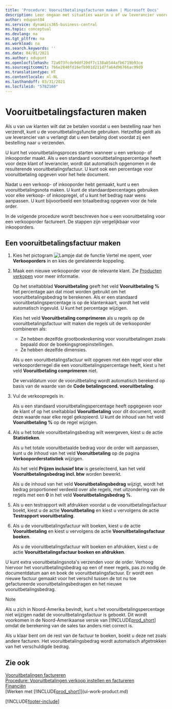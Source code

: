 ```yaml
---
title: 'Procedure: Vooruitbetalingsfacturen maken | Microsoft Docs'
description: Leer omgaan met situaties waarin u of uw leverancier vooruitbetaling verlangt.
author: edupont04
ms.service: dynamics365-business-central
ms.topic: conceptual
ms.devlang: na
ms.tgt_pltfrm: na
ms.workload: na
ms.search.keywords: ''
ms.date: 04/01/2021
ms.author: edupont
ms.openlocfilehash: 72a073fcde9ddf20df7c138ab544afb6719b93ce
ms.sourcegitcommit: 766e2840fd16efb901d211d7fa64d96766ac99d9
ms.translationtype: HT
ms.contentlocale: nl-NL
ms.lasthandoff: 03/31/2021
ms.locfileid: "5782160"
---
```

# <a name="create-prepayment-invoices"></a>Vooruitbetalingsfacturen maken

Als u van uw klanten wilt dat ze betalen voordat u een bestelling naar hen verzendt, kunt u de vooruitbetalingsfunctie gebruiken. Hetzelfde geldt als uw leverancier van u verlangt dat u een betaling doet voordat zij een bestelling naar u verzenden.  

U kunt het vooruitbetalingsproces starten wanneer u een verkoop- of inkooporder maakt. Als u een standaard vooruitbetalingspercentage heeft voor deze klant of leverancier, wordt dat automatisch opgenomen in de resulterende vooruitbetalingsfactuur. U kunt ook een percentage voor vooruitbetaling opgeven voor het hele document.

Nadat u een verkoop- of inkooporder hebt gemaakt, kunt u een vooruitbetalingsnota maken. U kunt de standaardpercentages gebruiken voor elke verkoop- of inkoopregel, of u kunt het bedrag naar wens aanpassen. U kunt bijvoorbeeld een totaalbedrag opgeven voor de hele order.  

In de volgende procedure wordt beschreven hoe u een vooruitbetaling voor een verkooporder factureert. De stappen zijn vergelijkbaar voor inkooporders.  

## <a name="to-create-a-prepayment-invoice"></a>Een vooruitbetalingsfactuur maken

1. Kies het pictogram ![Lampje dat de functie Vertel me opent](media/ui-search/search_small.png "Vertel me wat u wilt doen"), voer **Verkooporders** in en kies de gerelateerde koppeling.  
2. Maak een nieuwe verkooporder voor de relevante klant. Zie [Producten verkopen](sales-how-sell-products.md) voor meer informatie.  

    Op het sneltabblad **Vooruitbetaling** geeft het veld **Vooruitbetaling %** het percentage aan dat moet worden gebruikt om het vooruitbetalingsbedrag te berekenen. Als er een standaard vooruitbetalingspercentage is op de klantenkaart, wordt het veld automatisch ingevuld. U kunt het percentage wijzigen. <!--This percentage is applied to lines where the item on that line does not already specify a prepayment percentage. The prepayment percentage is only copied from the header to lines that do not copy the default prepayment percentage from the item.-->  

    Kies het veld **Vooruitbetaling comprimeren** als u regels op de vooruitbetalingsfactuur wilt maken die regels uit de verkooporder combineren als:  

    - Ze hebben dezelfde grootboekrekening voor vooruitbetalingen zoals bepaald door de boekingsgroepinstellingen.  
    - Ze hebben dezelfde dimensies.  

    Als u een vooruitbetalingsfactuur wilt opgeven met één regel voor elke verkooporderregel die een vooruitbetalingspercentage heeft, kiest u het veld **Vooruitbetaling comprimeren** niet.  

    De vervaldatum voor de vooruitbetaling wordt automatisch berekend op basis van de waarde van de **Code betalingscond. vooruitbetaling**.

3. Vul de verkoopregels in.  

    Als u een standaard vooruitbetalingspercentage heeft opgegeven voor de klant of op het sneltabblad **Vooruitbetaling** voor dit document, wordt deze waarde naar elke regel gekopieerd. U kunt de inhoud van het veld **Vooruitbetaling %** op de regel wijzigen.  

4. Als u het totale vooruitbetalingsbedrag wilt weergeven, kiest u de actie **Statistieken**.

    Als u het totale vooruitbetaalde bedrag voor de order wilt aanpassen, kunt u de inhoud van het veld **Vooruitbetaling** op de pagina **Verkooporderstatistiek** wijzigen.  

    Als het veld **Prijzen inclusief btw** is geselecteerd, kan het veld **Vooruitbetalingsbedrag incl. btw** worden bewerkt.  

    Als u de inhoud van het veld **Vooruitbetalingsbedrag** wijzigt, wordt het bedrag proportioneel verdeeld over alle regels, met uitzondering van de regels met een **0** in het veld **Vooruitbetalingsbedrag %**.  

5. Als u een testrapport wilt afdrukken voordat u de vooruitbetalingsfactuur boekt, kiest u de actie **Vooruitbetaling** en kiest u vervolgens de actie **Testrapport vooruitbetaling**.  
6. Als u de vooruitbetalingsfactuur wilt boeken, kiest u de actie **Vooruitbetaling** en kiest u vervolgens de actie **Vooruitbetalingsfactuur boeken**.  

    Als u de vooruitbetalingsfactuur wilt boeken en afdrukken, kiest u de actie **Vooruitbetalingsfactuur boeken en afdrukken**.  

U kunt extra vooruitbetalingsnota's verzenden voor de order. Verhoog hiervoor het vooruitbetalingsbedrag op een of meer regels, pas zo nodig de documentdatum aan en boek de vooruitbetalingsfactuur. Er wordt een nieuwe factuur gemaakt voor het verschil tussen de tot nu toe gefactureerde vooruitbetalingsbedragen en het nieuwe vooruitbetalingsbedrag.  

> [!NOTE]  
> Als u zich in Noord-Amerika bevindt, kunt u het vooruitbetalingspercentage niet wijzigen nadat de vooruitbetalingsfactuur is geboekt. Dit wordt voorkomen in de Noord-Amerikaanse versie van [!INCLUDE[prod_short](includes/prod_short.md)] omdat de berekening van de sales tax anders niet correct is.  

 Als u klaar bent om de rest van de factuur te boeken, boekt u deze net zoals andere facturen. Het vooruitbetalingsbedrag wordt automatisch afgetrokken van het verschuldigde bedrag.  

## <a name="see-also"></a>Zie ook

[Vooruitbetalingen factureren](finance-invoice-prepayments.md)  
[Procedure: Vooruitbetalingen verkoop instellen en factureren](walkthrough-setting-up-and-invoicing-sales-prepayments.md)  
[Financiën](finance.md)  
[Werken met [!INCLUDE[prod_short](includes/prod_short.md)]](ui-work-product.md)


[!INCLUDE[footer-include](includes/footer-banner.md)]
